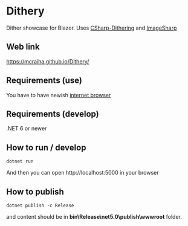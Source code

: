 # Dithery
Dither showcase for Blazor. Uses [CSharp-Dithering](https://github.com/mcraiha/CSharp-Dithering) and [ImageSharp](https://github.com/SixLabors/ImageSharp)

## Web link
https://mcraiha.github.io/Dithery/

## Requirements (use)

You have to have newish [internet browser](https://docs.microsoft.com/en-us/aspnet/core/blazor/supported-platforms?view=aspnetcore-6.0)

## Requirements (develop)

.NET 6 or newer

## How to run / develop
```
dotnet run
```
  
And then you can open http://localhost:5000 in your browser

## How to publish
```
dotnet publish -c Release
```
  
and content should be in **bin\Release\net5.0\publish\wwwroot** folder.